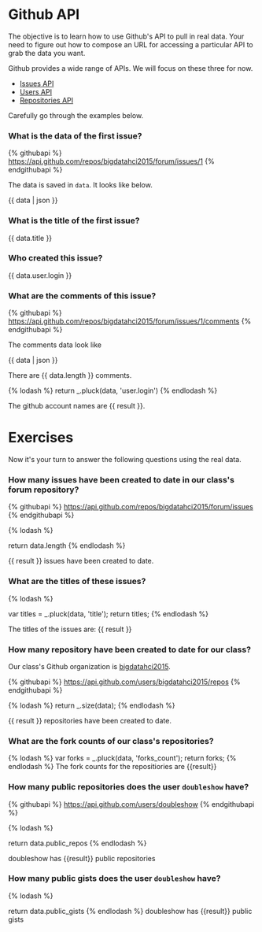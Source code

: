 # Github API

The objective is to learn how to use Github's API to pull in real data. Your need
to figure out how to compose an URL for accessing a particular API to grab the data
you want.

Github provides a wide range of APIs. We will focus on these three for now.

* [Issues API](https://developer.github.com/v3/issues/)
* [Users API](https://developer.github.com/v3/users/)
* [Repositories API](https://developer.github.com/v3/repos/)

Carefully go through the examples below.

### What is the data of the first issue?

{% githubapi %}
https://api.github.com/repos/bigdatahci2015/forum/issues/1
{% endgithubapi %}

The data is saved in `data`. It looks like below.

{{ data | json }}

### What is the title of the first issue?

{{ data.title }}

### Who created this issue?

{{ data.user.login }}


### What are the comments of this issue?

{% githubapi %}
https://api.github.com/repos/bigdatahci2015/forum/issues/1/comments
{% endgithubapi %}

The comments data look like

{{ data | json }}

There are {{ data.length }} comments.

{% lodash %}
return _.pluck(data, 'user.login')
{% endlodash %}

The github account names are {{ result }}.

# Exercises

Now it's your turn to answer the following questions using the real data.

### How many issues have been created to date in our class's forum repository?

{% githubapi %}
https://api.github.com/repos/bigdatahci2015/forum/issues
{% endgithubapi %}

{% lodash %}

return data.length
{% endlodash %}

{{ result }} issues have been created to date.


### What are the titles of these issues?


{% lodash %}


var titles = _.pluck(data, 'title');
return titles;
{% endlodash %}

The titles of the issues are: {{ result }} 

### How many repository have been created to date for our class?

Our class's Github organization is [bigdatahci2015](https://github.com/bigdatahci2015/).

{% githubapi %}
https://api.github.com/users/bigdatahci2015/repos
{% endgithubapi %}

{% lodash %}
return _.size(data);
{% endlodash %}

{{ result }} repositories have been created to date.

### What are the fork counts of our class's repositories?

{% lodash %}
var forks = _.pluck(data, 'forks_count');
return forks;
{% endlodash %}
The fork counts for the repositiories are {{result}}

### How many public repositories does the user `doubleshow` have?

{% githubapi %}
https://api.github.com/users/doubleshow
{% endgithubapi %}

{% lodash %}

return data.public_repos
{% endlodash %}

doubleshow has {{result}} public repositories

### How many public gists does the user `doubleshow` have?
{% lodash %}

return data.public_gists
{% endlodash %}
doubleshow has {{result}} public gists
